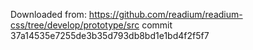 Downloaded from:
https://github.com/readium/readium-css/tree/develop/prototype/src
commit 37a14535e7255de3b35d793db8bd1e1bd4f2f5f7

